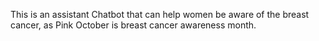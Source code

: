 This is an assistant Chatbot that can help women be aware of the breast cancer, as Pink October is breast cancer awareness month.